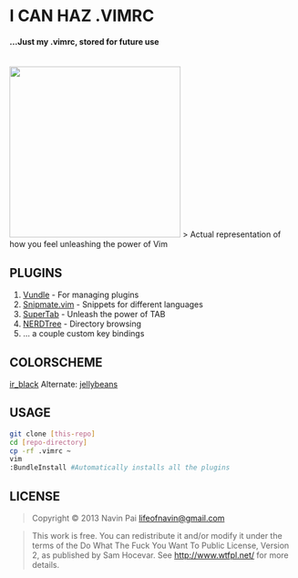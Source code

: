 I CAN HAZ .VIMRC
=========

#### ...Just my .vimrc, stored for future use
<br/>

<img height="300" src="http://ianthestorck.files.wordpress.com/2013/08/neo.jpg"/>
> Actual representation of how you feel unleashing the power of Vim


PLUGINS
----
1. [Vundle] - For managing plugins
2. [Snipmate.vim] - Snippets for different languages
3. [SuperTab] - Unleash the power of TAB
4. [NERDTree] - Directory browsing
5. ... a couple custom key bindings

COLORSCHEME
----
[ir_black]
Alternate: [jellybeans]

USAGE
----
```sh 
git clone [this-repo]
cd [repo-directory]
cp -rf .vimrc ~
vim
:BundleInstall #Automatically installs all the plugins
```


LICENSE
----
> Copyright © 2013 Navin Pai <lifeofnavin@gmail.com>

> This work is free. You can redistribute it and/or modify it under the
> terms of the Do What The Fuck You Want To Public License, Version 2,
> as published by Sam Hocevar. See http://www.wtfpl.net/ for more details.

  
  [snipmate.vim]: https://github.com/msanders/snipmate.vim
  [supertab]: https://github.com/ervandew/supertab
  [nerdtree]: https://github.com/scrooloose/nerdtree/
  [vundle]: https://github.com/gmarik/vundle
  [ir_black]: https://github.com/twerth/ir_black
  [Jellybeans]:[https://github.com/nanotech/jellybeans.vim]
